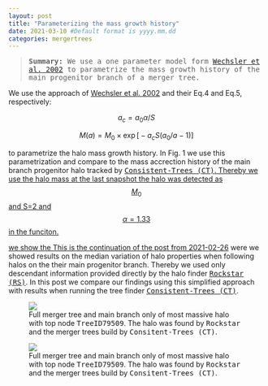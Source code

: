 ```yaml
---
layout: post
title: "Parameterizing the mass growth history"
date: 2021-03-10 #Default format is yyyy.mm.dd
categories: mergertrees
---
```


<blockquote><tt><b>Summary:</b> We use a one parameter model form <a href="https://ui.adsabs.harvard.edu/abs/2002ApJ...568...52W/abstract">Wechsler et al. 2002</a> to parametrize the mass growth history of the main progenitor branch of a merger tree. </tt></blockquote>

We use the approach of <a href="https://ui.adsabs.harvard.edu/abs/2002ApJ...568...52W/abstract">Wechsler et al. 2002</a> and their Eq.4 and Eq.5, respectively:

$$ a_c= a_0 \alpha/S $$

$$ M(a) = M_0 \times \exp  \Big[ -a_c S \big(a_0/a - 1\big)  \Big] $$

to parametrize the halo mass growth history. In Fig. 1 we use this parametrization and compare to the mass accrection history of the main branch progenitor halo tracked by <a href="https://ui.adsabs.harvard.edu/abs/2012ascl.soft10011B/abstract"><tt>Consistent-Trees (CT)</tt>. Thereby we use the halo mass at the last snapshot the halo was detected as $$M_0$$ and S=2 and $$\alpha=1.33$$in the funciton.
  
  we show the  This is the continuation of the post from <a href="https://dstoppacher.github.io/A-testrun-on-merger-trees-4/">2021-02-26</a> were we showed results on the median variation of halo properties when following halos on the their main progenitor branch. Thereby we used only descendant information provided directly by the halo finder <a href="https://ui.adsabs.harvard.edu/abs/2012ascl.soft10008B/abstract"><tt>Rockstar (RS)</tt></a>. In this post we compare our findings using this simplified approach with results when running the tree finder <a href="https://ui.adsabs.harvard.edu/abs/2012ascl.soft10011B/abstract"><tt>Consistent-Trees (CT)</tt></a>.

<figure>
  <img src="{{ site.baseurl }}/plots/2021-03-03_test.png">
  <figcaption>Full merger tree and main branch only of most massive halo with top node <tt>TreeID79509</tt>. The halo was found by <tt>Rockstar</tt> and the merger trees build by <tt>Consitent-Trees (CT)</tt>.
  </figcaption>
</figure>

<figure>
  <img src="{{ site.baseurl }}/plots/2021-03-10_test2.png">
  <figcaption>Full merger tree and main branch only of most massive halo with top node <tt>TreeID79509</tt>. The halo was found by <tt>Rockstar</tt> and the merger trees build by <tt>Consitent-Trees (CT)</tt>.
  </figcaption>
</figure>
